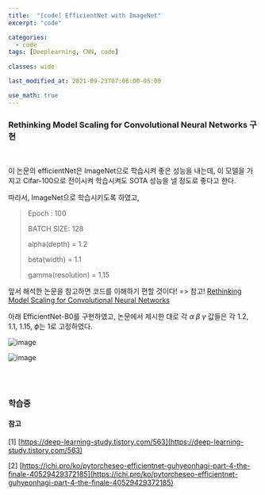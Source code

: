```yaml
---
title:  "[code] EfficientNet with ImageNet"
excerpt: "code"

categories:
  - code
tags: [Deeplearning, CNN, code]
 
classes: wide

last_modified_at: 2021-09-23T07:06:00-05:00

use_math: true
---
```


### Rethinking Model Scaling for Convolutional Neural Networks 구현

<br>

이 논문의 efficientNet은 ImageNet으로 학습시켜 좋은 성능을 내는데, 이 모델을 가지고 Cifar-100으로 전이시켜 학습시켜도 SOTA 성능을 낼 정도로 좋다고 한다.

따라서, ImageNet으로 학습시키도록 하였고, 

> Epoch : 100
> 
> BATCH SIZE: 128
> 
> alpha(depth) = 1.2
> 
> beta(width) = 1.1
> 
> gamma(resolution) = 1.15


앞서 해석한 논문을 참고하면 코드를 이해하기 편할 것이다! => 참고! [Rethinking Model Scaling for Convolutional Neural Networks](https://chaelin0722.github.io/paperreview/efficientnet/)

아래 EfficientNet-B0를 구현하였고, 논문에서 제시한 대로 각 $\alpha$ $\beta$ $\gamma$ 값들은 각 1.2, 1.1, 1.15, $\phi$는 1로 고정하였다.

![image](https://user-images.githubusercontent.com/53431568/134504188-d5d558d8-cab8-45d0-bba6-a536389d861c.png)

![image](https://user-images.githubusercontent.com/53431568/134497453-cf0b356a-59bb-4a69-bdff-f3e0f800670b.png)


<br>
<script src="https://gist.github.com/chaelin0722/f144e09d5bfef239d818282967383373.js"></script>
<br>


### 학습중


#### 참고

[1] [https://deep-learning-study.tistory.com/563](https://deep-learning-study.tistory.com/563)

[2] [https://ichi.pro/ko/pytorcheseo-efficientnet-guhyeonhagi-part-4-the-finale-40529429372185](https://ichi.pro/ko/pytorcheseo-efficientnet-guhyeonhagi-part-4-the-finale-40529429372185)
